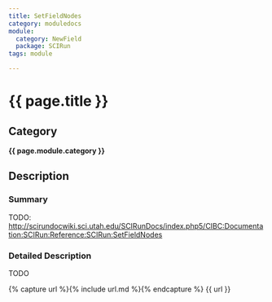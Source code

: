 ```yaml
---
title: SetFieldNodes
category: moduledocs
module:
  category: NewField
  package: SCIRun
tags: module

---
```


# {{ page.title }}

## Category

**{{ page.module.category }}**

## Description

### Summary

TODO: http://scirundocwiki.sci.utah.edu/SCIRunDocs/index.php5/CIBC:Documentation:SCIRun:Reference:SCIRun:SetFieldNodes

### Detailed Description

TODO

{% capture url %}{% include url.md %}{% endcapture %}
{{ url }}
